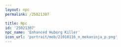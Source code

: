 ```yaml
---
layout: npc
permalink: /25021307

title: Npc
id: '25021307'
npc_name: 'Enhanced Huborg Killer'
icon_url: 'portrait/mob/21010116_n_mekaninja_p.png'
---
```

